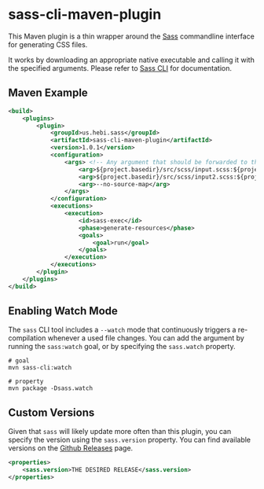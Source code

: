# sass-cli-maven-plugin

This Maven plugin is a thin wrapper around the [Sass](https://sass-lang.com/) commandline interface for generating CSS files.

It works by downloading an appropriate native executable and calling it with the specified arguments. Please refer to [Sass CLI](https://sass-lang.com/documentation/cli/dart-sass) for documentation.

## Maven Example

```xml
<build>
    <plugins>
        <plugin>
            <groupId>us.hebi.sass</groupId>
            <artifactId>sass-cli-maven-plugin</artifactId>
            <version>1.0.1</version>
            <configuration>
                <args> <!-- Any argument that should be forwarded to the sass cli -->
                    <arg>${project.basedir}/src/scss/input.scss:${project.basedir}/target/classes/output.css</arg>
                    <arg>${project.basedir}/src/scss/input2.scss:${project.basedir}/target/classes/output2.css</arg>
                    <arg>--no-source-map</arg>
                </args>
            </configuration>
            <executions>
                <execution>
                    <id>sass-exec</id>
                    <phase>generate-resources</phase>
                    <goals>
                        <goal>run</goal>
                    </goals>
                </execution>
            </executions>
        </plugin>
    </plugins>
</build>
```

## Enabling Watch Mode

The `sass` CLI tool includes a `--watch` mode that continuously triggers a re-compilation whenever a used file changes. You can add the argument by running the `sass:watch` goal, or by specifying the `sass.watch` property.

```shell
# goal
mvn sass-cli:watch

# property
mvn package -Dsass.watch
```

## Custom Versions

Given that `sass` will likely update more often than this plugin, you can specify the version using the `sass.version` property. You can find available versions on the [Github Releases](https://github.com/sass/dart-sass/releases/) page.

```xml
<properties>
    <sass.version>THE DESIRED RELEASE</sass.version>
</properties>
```
